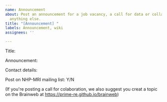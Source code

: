 ```yaml
---
name: Announcement
about: Post an announcement for a job vacancy, a call for data or collaboration, or
  anything else.
title: "[Announcement] "
labels: Announcement, wiki
assignees: ''

---
```


Title: 

Announcement:  

Contact details: 

Post on NHP-MRI mailing list: Y/N

(If you're posting a call for colaboration, we also suggest you creat a topic on the Brainweb at https://prime-re.github.io/brainweb)
